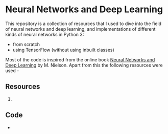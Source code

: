 # Neural Networks and Deep Learning
This repository is a collection of resources that I used to dive into the field of neural networks and deep learning, and implementations of different kinds of neural networks in Python 3:
* from scratch
* using TensorFlow (without using inbuilt classes)

Most of the code is inspired from the online book [Neural Networks and Deep Learning](http://neuralnetworksanddeeplearning.com) by M. Nielson. Apart from this the following resources were used -

## Resources
1. 

## Code
* 
